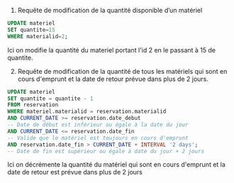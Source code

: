 1. Requête de modification de la quantité disponible d’un matériel

```sql
UPDATE materiel
SET quantite=15
WHERE materialid=2;
```

Ici on modifie la quantité du materiel portant l'id 2 en le passant à 15 de quantite.

2. Requête de modification de la quantité de tous les matériels qui sont en cours d'emprunt et la date de retour prévue dans plus de 2 jours.
```sql
UPDATE materiel
SET quantite = quantite - 1
FROM reservation
WHERE materiel.materialid = reservation.materialid
AND CURRENT_DATE >= reservation.date_debut
-- Date de début est inférieur ou égale à la date du jour
AND CURRENT_DATE <= reservation.date_fin
-- Valide que le matériel est toujours en cours d'emprunt
AND reservation.date_fin > CURRENT_DATE + INTERVAL '2 days';
-- Date de fin est supérieur ou égale à date du jour + 2 jours
```

Ici on décrémente la quantité du matériel qui sont en cours d'emprunt et la date de retour est prévue dans plus de 2 jours